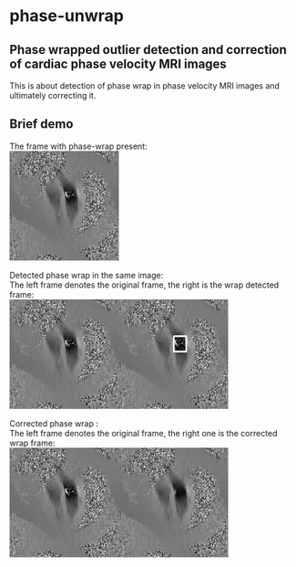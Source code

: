 # phase-unwrap

## Phase wrapped outlier detection and correction of cardiac phase velocity MRI images

This is about detection of phase wrap in phase velocity MRI images and ultimately correcting it.

## Brief demo

The frame with phase-wrap present:  
![alt text](https://github.com/rtb7syl/phase-unwrap/blob/master/imgs/gray_frames/37.jpg)


Detected phase wrap in the same image:  
The left frame denotes the original frame, the right is the wrap detected frame:  
![alt text](https://github.com/rtb7syl/phase-unwrap/blob/master/imgs/wrap_detected7/37.jpg)


Corrected phase wrap :  
The left frame denotes the original frame, the right one is the corrected wrap frame:  
![alt text](https://github.com/rtb7syl/phase-unwrap/blob/master/imgs/wrap_corrected_compared/37.jpg)


